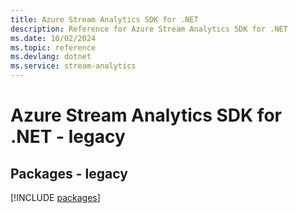 ```yaml
---
title: Azure Stream Analytics SDK for .NET
description: Reference for Azure Stream Analytics SDK for .NET
ms.date: 10/02/2024
ms.topic: reference
ms.devlang: dotnet
ms.service: stream-analytics
---
```

# Azure Stream Analytics SDK for .NET - legacy
## Packages - legacy
[!INCLUDE [packages](stream-analytics-index.md)]